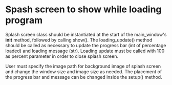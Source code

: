 # Spash screen to show while loading program

Splash screen class should be instantiated at the start of the main_window's __init__ method, followed by calling show(). The loading_update() method should be called as necessary to update the progress bar (int of percentage loaded) and loading message (str). Loading update must be called with 100 as percent parameter in order to close splash screen.

User must specify the image path for background image of splash screen and change the window size and image size as needed. The placement of the progress bar and message can be changed inside the setup() method.
